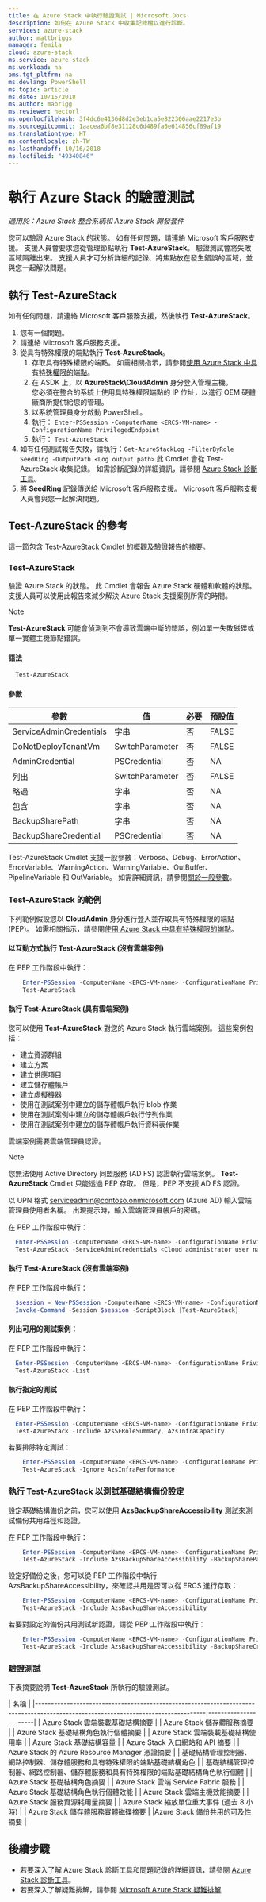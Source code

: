 ```yaml
---
title: 在 Azure Stack 中執行驗證測試 | Microsoft Docs
description: 如何在 Azure Stack 中收集記錄檔以進行診斷。
services: azure-stack
author: mattbriggs
manager: femila
cloud: azure-stack
ms.service: azure-stack
ms.workload: na
pms.tgt_pltfrm: na
ms.devlang: PowerShell
ms.topic: article
ms.date: 10/15/2018
ms.author: mabrigg
ms.reviewer: hectorl
ms.openlocfilehash: 3f4dc6e4136d8d2e3eb1ca5e822306aae2217e3b
ms.sourcegitcommit: 1aacea6bf8e31128c6d489fa6e614856cf89af19
ms.translationtype: HT
ms.contentlocale: zh-TW
ms.lasthandoff: 10/16/2018
ms.locfileid: "49340846"
---
```

# <a name="run-a-validation-test-for-azure-stack"></a>執行 Azure Stack 的驗證測試

*適用於：Azure Stack 整合系統和 Azure Stack 開發套件*
 
您可以驗證 Azure Stack 的狀態。 如有任何問題，請連絡 Microsoft 客戶服務支援。 支援人員會要求您從管理節點執行 **Test-AzureStack**。 驗證測試會將失敗區域隔離出來。 支援人員才可分析詳細的記錄、將焦點放在發生錯誤的區域，並與您一起解決問題。

## <a name="run-test-azurestack"></a>執行 Test-AzureStack

如有任何問題，請連絡 Microsoft 客戶服務支援，然後執行 **Test-AzureStack**。

1. 您有一個問題。
2. 請連絡 Microsoft 客戶服務支援。
3. 從具有特殊權限的端點執行 **Test-AzureStack**。
    1. 存取具有特殊權限的端點。 如需相關指示，請參閱[使用 Azure Stack 中具有特殊權限的端點](azure-stack-privileged-endpoint.md)。 
    2. 在 ASDK 上，以 **AzureStack\CloudAdmin** 身分登入管理主機。  
    您必須在整合的系統上使用具特殊權限端點的 IP 位址，以進行 OEM 硬體廠商所提供給您的管理。
    3. 以系統管理員身分啟動 PowerShell。
    4. 執行： `Enter-PSSession -ComputerName <ERCS-VM-name> -ConfigurationName PrivilegedEndpoint`
    5. 執行： `Test-AzureStack`
4. 如有任何測試報告失敗，請執行：`Get-AzureStackLog -FilterByRole SeedRing -OutputPath <Log output path>` 此 Cmdlet 會從 Test-AzureStack 收集記錄。 如需診斷記錄的詳細資訊，請參閱 [Azure Stack 診斷工具](azure-stack-diagnostics.md)。
5. 將 **SeedRing** 記錄傳送給 Microsoft 客戶服務支援。 Microsoft 客戶服務支援人員會與您一起解決問題。

## <a name="reference-for-test-azurestack"></a>Test-AzureStack 的參考

這一節包含 Test-AzureStack Cmdlet 的概觀及驗證報告的摘要。

### <a name="test-azurestack"></a>Test-AzureStack

驗證 Azure Stack 的狀態。 此 Cmdlet 會報告 Azure Stack 硬體和軟體的狀態。 支援人員可以使用此報告來減少解決 Azure Stack 支援案例所需的時間。

> [!Note]  
> **Test-AzureStack** 可能會偵測到不會導致雲端中斷的錯誤，例如單一失敗磁碟或單一實體主機節點錯誤。

#### <a name="syntax"></a>語法

````PowerShell
  Test-AzureStack
````

#### <a name="parameters"></a>參數

| 參數               | 值           | 必要 | 預設值 |
| ---                     | ---             | ---      | ---     |
| ServiceAdminCredentials | 字串    | 否       | FALSE   |
| DoNotDeployTenantVm     | SwitchParameter | 否       | FALSE   |
| AdminCredential         | PSCredential    | 否       | NA      |
| 列出                    | SwitchParameter | 否       | FALSE   |
| 略過                  | 字串          | 否       | NA      |
| 包含                 | 字串          | 否       | NA      |
| BackupSharePath         | 字串          | 否       | NA      |
| BackupShareCredential   | PSCredential    | 否       | NA      |


Test-AzureStack Cmdlet 支援一般參數：Verbose、Debug、ErrorAction、ErrorVariable、WarningAction、WarningVariable、OutBuffer、PipelineVariable 和 OutVariable。 如需詳細資訊，請參閱[關於一般參數](http://go.microsoft.com/fwlink/?LinkID=113216)。 

### <a name="examples-of-test-azurestack"></a>Test-AzureStack 的範例

下列範例假設您以 **CloudAdmin** 身分進行登入並存取具有特殊權限的端點 (PEP)。 如需相關指示，請參閱[使用 Azure Stack 中具有特殊權限的端點](azure-stack-privileged-endpoint.md)。 

#### <a name="run-test-azurestack-interactively-without-cloud-scenarios"></a>以互動方式執行 Test-AzureStack (沒有雲端案例)

在 PEP 工作階段中執行：

````PowerShell
    Enter-PSSession -ComputerName <ERCS-VM-name> -ConfigurationName PrivilegedEndpoint -Credential $localcred
    Test-AzureStack
````

#### <a name="run-test-azurestack-with-cloud-scenarios"></a>執行 Test-AzureStack (具有雲端案例)

您可以使用 **Test-AzureStack** 對您的 Azure Stack 執行雲端案例。 這些案例包括：

 - 建立資源群組
 - 建立方案
 - 建立供應項目
 - 建立儲存體帳戶
 - 建立虛擬機器
 - 使用在測試案例中建立的儲存體帳戶執行 blob 作業
 - 使用在測試案例中建立的儲存體帳戶執行佇列作業
 - 使用在測試案例中建立的儲存體帳戶執行資料表作業

雲端案例需要雲端管理員認證。 
> [!Note]  
> 您無法使用 Active Directory 同盟服務 (AD FS) 認證執行雲端案例。 **Test-AzureStack** Cmdlet 只能透過 PEP 存取。 但是，PEP 不支援 AD FS 認證。

以 UPN 格式 serviceadmin@contoso.onmicrosoft.com (Azure AD) 輸入雲端管理員使用者名稱。 出現提示時，輸入雲端管理員帳戶的密碼。

在 PEP 工作階段中執行：

````PowerShell
  Enter-PSSession -ComputerName <ERCS-VM-name> -ConfigurationName PrivilegedEndpoint -Credential $localcred
  Test-AzureStack -ServiceAdminCredentials <Cloud administrator user name>
````

#### <a name="run-test-azurestack-without-cloud-scenarios"></a>執行 Test-AzureStack (沒有雲端案例)

在 PEP 工作階段中執行：

````PowerShell
  $session = New-PSSession -ComputerName <ERCS-VM-name> -ConfigurationName PrivilegedEndpoint -Credential $localcred
  Invoke-Command -Session $session -ScriptBlock {Test-AzureStack}
````

#### <a name="list-available-test-scenarios"></a>列出可用的測試案例：

在 PEP 工作階段中執行：

````PowerShell
  Enter-PSSession -ComputerName <ERCS-VM-name> -ConfigurationName PrivilegedEndpoint -Credential $localcred
  Test-AzureStack -List
````

#### <a name="run-a-specified-test"></a>執行指定的測試

在 PEP 工作階段中執行：

````PowerShell
  Enter-PSSession -ComputerName <ERCS-VM-name> -ConfigurationName PrivilegedEndpoint -Credential $localcred
  Test-AzureStack -Include AzsSFRoleSummary, AzsInfraCapacity
````

若要排除特定測試：

````PowerShell
    Enter-PSSession -ComputerName <ERCS-VM-name> -ConfigurationName PrivilegedEndpoint  -Credential $localcred
    Test-AzureStack -Ignore AzsInfraPerformance
````

### <a name="run-test-azurestack-to-test-infrastructure-backup-settings"></a>執行 Test-AzureStack 以測試基礎結構備份設定

設定基礎結構備份之前，您可以使用 **AzsBackupShareAccessibility** 測試來測試備份共用路徑和認證。

在 PEP 工作階段中執行：

````PowerShell
    Enter-PSSession -ComputerName <ERCS-VM-name> -ConfigurationName PrivilegedEndpoint -Credential $localcred
    Test-AzureStack -Include AzsBackupShareAccessibility -BackupSharePath "\\<fileserver>\<fileshare>" -BackupShareCredential <PSCredentials-for-backup-share>
````
設定好備份之後，您可以從 PEP 工作階段中執行 AzsBackupShareAccessibility，來確認共用是否可以從 ERCS 進行存取：

````PowerShell
    Enter-PSSession -ComputerName <ERCS-VM-name> -ConfigurationName PrivilegedEndpoint  -Credential $localcred
    Test-AzureStack -Include AzsBackupShareAccessibility
````

若要對設定的備份共用測試新認證，請從 PEP 工作階段中執行：

````PowerShell
    Enter-PSSession -ComputerName <ERCS-VM-name> -ConfigurationName PrivilegedEndpoint -Credential $localcred
    Test-AzureStack -Include AzsBackupShareAccessibility -BackupShareCredential <PSCredential for backup share>
````

### <a name="validation-test"></a>驗證測試

下表摘要說明 **Test-AzureStack** 所執行的驗證測試。

| 名稱                                                                                                                              |
|-----------------------------------------------------------------------------------------------------------------------------------|-----------------------|
| Azure Stack 雲端裝載基礎結構摘要                                                                                  |
| Azure Stack 儲存體服務摘要                                                                                              |
| Azure Stack 基礎結構角色執行個體摘要                                                                                  |
| Azure Stack 雲端裝載基礎結構使用率                                                                              |
| Azure Stack 基礎結構容量                                                                                               |
| Azure Stack 入口網站和 API 摘要                                                                                                |
| Azure Stack 的 Azure Resource Manager 憑證摘要                                                                                               |
| 基礎結構管理控制器、網路控制器、儲存體服務和具有特殊權限的端點基礎結構角色          |
| 基礎結構管理控制器、網路控制器、儲存體服務和具有特殊權限的端點基礎結構角色執行個體 |
| Azure Stack 基礎結構角色摘要                                                                                           |
| Azure Stack 雲端 Service Fabric 服務                                                                                         |
| Azure Stack 基礎結構角色執行個體效能                                                                              |
| Azure Stack 雲端主機效能摘要                                                                                        |
| Azure Stack 服務資源耗用量摘要                                                                                  |
| Azure Stack 縮放單位重大事件 (過去 8 小時)                                                                             |
| Azure Stack 儲存體服務實體磁碟摘要                                                                               |
|Azure Stack 備份共用的可及性摘要                                                                                     |

## <a name="next-steps"></a>後續步驟

 - 若要深入了解 Azure Stack 診斷工具和問題記錄的詳細資訊，請參閱 [Azure Stack 診斷工具](azure-stack-diagnostics.md)。
 - 若要深入了解疑難排解，請參閱 [Microsoft Azure Stack 疑難排解](azure-stack-troubleshooting.md)
